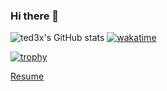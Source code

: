 ### Hi there 👋

![ted3x's GitHub stats](https://github-readme-stats-j9y2.vercel.app/api?username=ted3x&show_icons=true&theme=tokyonight&hide=stars,issues&show=reviews,prs_merged&include_all_commits=true)
[![wakatime](https://wakatime.com/badge/user/5f64e928-0c00-4789-bc4b-f199d67d1694.svg)](https://wakatime.com/@5f64e928-0c00-4789-bc4b-f199d67d1694)

[![trophy](https://github-profile-trophy.vercel.app/?username=ted3x&theme=onedark)](https://github.com/ryo-ma/github-profile-trophy)

[Resume](.Profile.pdf)
